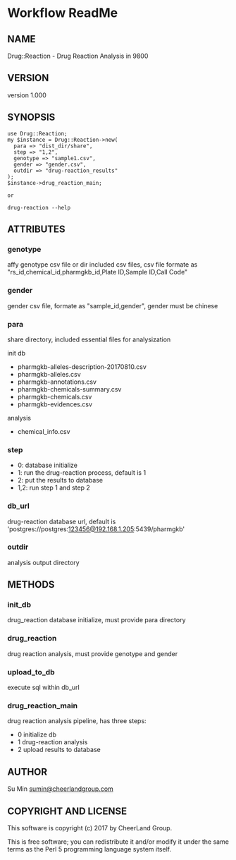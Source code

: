 # Workflow ReadMe

## NAME

Drug::Reaction - Drug Reaction Analysis in 9800

## VERSION

version 1.000

## SYNOPSIS

    use Drug::Reaction;
    my $instance = Drug::Reaction->new(
      para => "dist_dir/share",
      step => "1,2",
      genotype => "sample1.csv",
      gender => "gender.csv",
      outdir => "drug-reaction_results"
    );
    $instance->drug_reaction_main;

    or

    drug-reaction --help

## ATTRIBUTES

### genotype

affy genotype csv file or dir included csv files,
csv file formate as "rs\_id,chemical\_id,pharmgkb\_id,Plate ID,Sample ID,Call Code"

### gender

gender csv file, formate as "sample\_id,gender", gender must be chinese

### para

share directory, included essential files for analysization

init db

- pharmgkb-alleles-description-20170810.csv
- pharmgkb-alleles.csv
- pharmgkb-annotations.csv
- pharmgkb-chemicals-summary.csv
- pharmgkb-chemicals.csv
- pharmgkb-evidences.csv

analysis

- chemical\_info.csv

### step

- 0: database initialize
- 1: run the drug-reaction process, default is 1
- 2: put the results to database
- 1,2: run step 1 and step 2

### db\_url

drug-reaction database url, default is 'postgres://postgres:123456@192.168.1.205:5439/pharmgkb'

### outdir

analysis output directory

## METHODS

### init\_db

drug\_reaction database initialize, must provide para directory

### drug\_reaction

drug reaction analysis, must provide genotype and gender

### upload\_to\_db

execute sql within db\_url

### drug\_reaction\_main

drug reaction analysis pipeline, has three steps:

- 0 initialize db
- 1 drug-reaction analysis
- 2 upload results to database

## AUTHOR

Su Min <sumin@cheerlandgroup.com>

## COPYRIGHT AND LICENSE

This software is copyright (c) 2017 by CheerLand Group.

This is free software; you can redistribute it and/or modify it under
the same terms as the Perl 5 programming language system itself.
